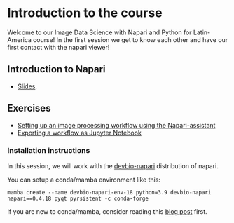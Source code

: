# Introduction to the course

Welcome to our Image Data Science with Napari and Python for Latin-America course! In the first session we get to know each other and have our first contact with the napari viewer!

## Introduction to Napari

* [Slides](https://github.com/LIBREhub/napari-LatAm-workshop-2023/tree/main/docs/day1/1_introduction_to_napari/Introduction_napari.pdf).

## Exercises

* [Setting up an image processing workflow using the Napari-assistant](06_napari-assistant.md)
* [Exporting a workflow as Jupyter Notebook](07_notebook_export.md)

### Installation instructions

In this session, we will work with the [devbio-napari](https://github.com/haesleinhuepf/devbio-napari) distribution of napari. 

You can setup a conda/mamba environment like this:

```
mamba create --name devbio-napari-env-18 python=3.9 devbio-napari napari==0.4.18 pyqt pyrsistent -c conda-forge
```

If you are new to conda/mamba, consider reading this [blog post](https://biapol.github.io/blog/mara_lampert/getting_started_with_mambaforge_and_python/readme.html) first.
